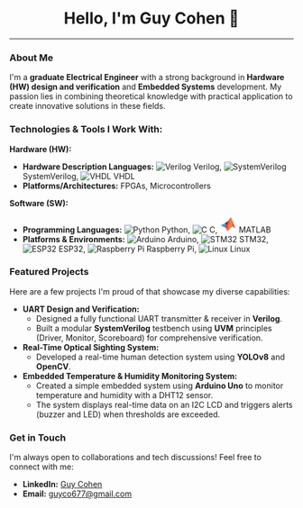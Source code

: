 <h1 align="center">Hello, I'm Guy Cohen 👋</h1>

---

### About Me

I'm a **graduate Electrical Engineer** with a strong background in **Hardware (HW) design and verification** and **Embedded Systems** development. My passion lies in combining theoretical knowledge with practical application to create innovative solutions in these fields.

### Technologies & Tools I Work With:

**Hardware (HW):**
* **Hardware Description Languages:** <img src="https://cdn.jsdelivr.net/npm/simple-icons@v11/icons/verilog.svg" alt="Verilog" width="30" height="30"/> Verilog, <img src="https://cdn.jsdelivr.net/npm/simple-icons@v11/icons/systemverilog.svg" alt="SystemVerilog" width="30" height="30"/> SystemVerilog, <img src="https://cdn.jsdelivr.net/npm/simple-icons@v11/icons/vhdl.svg" alt="VHDL" width="30" height="30"/> VHDL
* **Platforms/Architectures:** FPGAs, Microcontrollers

**Software (SW):**
* **Programming Languages:** <img src="https://cdn.jsdelivr.net/npm/simple-icons@v11/icons/python.svg" alt="Python" width="30" height="30"/> Python, <img src="https://cdn.jsdelivr.net/npm/simple-icons@v11/icons/c.svg" alt="C" width="30" height="30"/> C, <img src="https://raw.githubusercontent.com/devicons/devicon/master/icons/matlab/matlab-original.svg" alt="MATLAB" width="30" height="30"/> MATLAB
* **Platforms & Environments:** <img src="https://cdn.jsdelivr.net/npm/simple-icons@v11/icons/arduino.svg" alt="Arduino" width="30" height="30"/> Arduino, <img src="https://cdn.jsdelivr.net/npm/simple-icons@v11/icons/stmicroelectronics.svg" alt="STM32" width="30" height="30"/> STM32, <img src="https://cdn.jsdelivr.net/npm/simple-icons@v11/icons/espressif.svg" alt="ESP32" width="30" height="30"/> ESP32, <img src="https://cdn.jsdelivr.net/npm/simple-icons@v11/icons/raspberrypi.svg" alt="Raspberry Pi" width="30" height="30"/> Raspberry Pi, <img src="https://cdn.jsdelivr.net/npm/simple-icons@v11/icons/linux.svg" alt="Linux" width="30" height="30"/> Linux

### Featured Projects

Here are a few projects I'm proud of that showcase my diverse capabilities:

* **UART Design and Verification:**
    * Designed a fully functional UART transmitter & receiver in **Verilog**.
    * Built a modular **SystemVerilog** testbench using **UVM** principles (Driver, Monitor, Scoreboard) for comprehensive verification.
* **Real-Time Optical Sighting System:**
    * Developed a real-time human detection system using **YOLOv8** and **OpenCV**.
* **Embedded Temperature & Humidity Monitoring System:**
    * Created a simple embedded system using **Arduino Uno** to monitor temperature and humidity with a DHT12 sensor.
    * The system displays real-time data on an I2C LCD and triggers alerts (buzzer and LED) when thresholds are exceeded.

### Get in Touch

I'm always open to collaborations and tech discussions! Feel free to connect with me:

* **LinkedIn:** [Guy Cohen](https://www.linkedin.com/in/guy-cohen-a45458226/)
* **Email:** [guyco677@gmail.com](mailto:guyco677@gmail.com)
